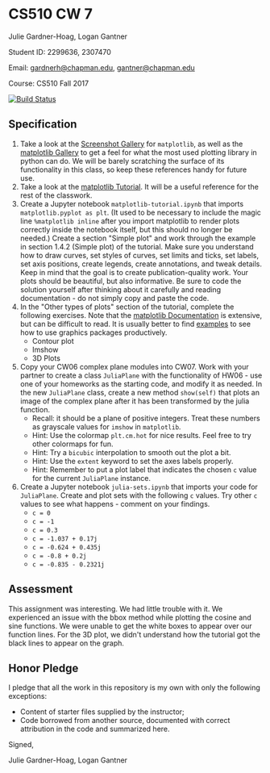 # CS510 CW 7

Julie Gardner-Hoag, Logan Gantner

Student ID: 2299636, 2307470

Email: gardnerh@chapman.edu, gantner@chapman.edu

Course: CS510 Fall 2017

[![Build Status](https://travis-ci.org/chapman-cs510-2017f/cw-07-logan_julie.svg?branch=master)](https://travis-ci.org/chapman-cs510-2017f/cw-07-logan_julie)

## Specification

1. Take a look at the [Screenshot Gallery](http://matplotlib.org/users/screenshots.html) for ```matplotlib```, as well as the [matplotlib Gallery](http://matplotlib.org/gallery.html) to get a feel for what the most used plotting library in python can do. We will be barely scratching the surface of its functionality in this class, so keep these references handy for future use.
1. Take a look at the [matplotlib Tutorial](http://www.scipy-lectures.org/intro/matplotlib/matplotlib.html). It will be a useful reference for the rest of the classwork.
1. Create a Jupyter notebook ```matplotlib-tutorial.ipynb``` that imports ```matplotlib.pyplot as plt```. (It used to be necessary to include the magic line ```%matplotlib inline``` after you import matplotlib to render plots correctly inside the notebook itself, but this should no longer be needed.) Create a section "Simple plot" and work through the example in section 1.4.2 (Simple plot) of the tutorial. Make sure you understand how to draw curves, set styles of curves, set limits and ticks, set labels, set axis positions, create legends, create annotations, and tweak details. Keep in mind that the goal is to create publication-quality work. Your plots should be beautiful, but also informative. Be sure to code the solution yourself after thinking about it carefully and reading documentation - do not simply copy and paste the code.
1. In the "Other types of plots" section of the tutorial, complete the following exercises. Note that the [matplotlib Documentation](http://matplotlib.org/api/pyplot_api.html) is extensive, but can be difficult to read. It is usually better to find [examples](http://matplotlib.org/examples/index.html) to see how to use graphics packages productively.
    * Contour plot
    * Imshow
    * 3D Plots
1. Copy your CW06 complex plane modules into CW07. Work with your partner to create a class ```JuliaPlane``` with the functionality of HW06 - use one of your homeworks as the starting code, and modify it as needed. In the new ```JuliaPlane``` class, create a new method ```show(self)``` that plots an image of the complex plane after it has been transformed by the julia function.
    * Recall: it should be a plane of positive integers. Treat these numbers as grayscale values for ```imshow``` in ```matplotlib```.
    * Hint: Use the colormap ```plt.cm.hot``` for nice results. Feel free to try other colormaps for fun.
    * Hint: Try a ```bicubic``` interpolation to smooth out the plot a bit.
    * Hint: Use the ```extent``` keyword to set the axes labels properly.
    * Hint: Remember to put a plot label that indicates the chosen ```c``` value for the current ```JuliaPlane``` instance.
1. Create a Jupyter notebook ```julia-sets.ipynb``` that imports your code for ```JuliaPlane```. Create and plot sets with the following ```c``` values. Try other ```c``` values to see what happens - comment on your findings.
    * ```c = 0```
    * ```c = -1```
    * ```c = 0.3```
    * ```c = -1.037 + 0.17j```
    * ```c = -0.624 + 0.435j```
    * ```c = -0.8 + 0.2j```
    * ```c = -0.835 - 0.2321j```


## Assessment

This assignment was interesting. We had little trouble with it. We experienced an issue with the bbox method while plotting the cosine and sine functions. We were unable to get the white boxes to appear over our function lines. For the 3D plot, we didn't understand how the tutorial got the black lines to appear on the graph.

## Honor Pledge

I pledge that all the work in this repository is my own with only the following exceptions:

* Content of starter files supplied by the instructor;
* Code borrowed from another source, documented with correct attribution in the code and summarized here.

Signed,

Julie Gardner-Hoag, Logan Gantner

